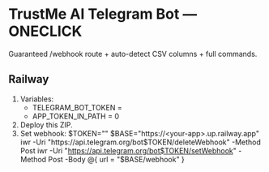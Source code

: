 
# TrustMe AI Telegram Bot — ONECLICK

Guaranteed /webhook route + auto-detect CSV columns + full commands.

## Railway
1) Variables:
   - TELEGRAM_BOT_TOKEN = <your token>
   - APP_TOKEN_IN_PATH = 0
2) Deploy this ZIP.
3) Set webhook:
   $TOKEN="<your token>"
   $BASE="https://<your-app>.up.railway.app"
   iwr -Uri "https://api.telegram.org/bot$TOKEN/deleteWebhook" -Method Post
   iwr -Uri "https://api.telegram.org/bot$TOKEN/setWebhook" -Method Post -Body @{ url = "$BASE/webhook" }
